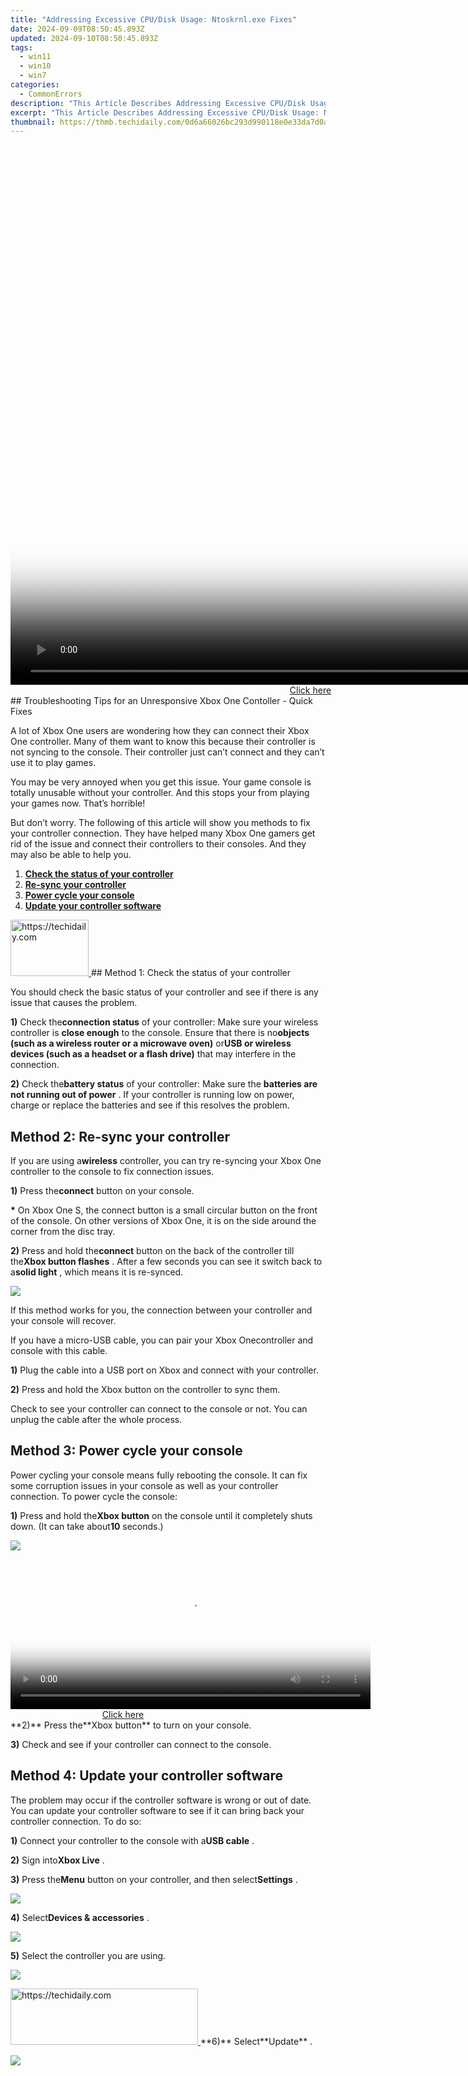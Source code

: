 ```yaml
---
title: "Addressing Excessive CPU/Disk Usage: Ntoskrnl.exe Fixes"
date: 2024-09-09T08:50:45.893Z
updated: 2024-09-10T08:50:45.893Z
tags:
  - win11
  - win10
  - win7
categories:
  - CommonErrors
description: "This Article Describes Addressing Excessive CPU/Disk Usage: Ntoskrnl.exe Fixes"
excerpt: "This Article Describes Addressing Excessive CPU/Disk Usage: Ntoskrnl.exe Fixes"
thumbnail: https://thmb.techidaily.com/0d6a66026bc293d990118e0e33da7d0a3d5bf37cd742dae54e5c6356e3964e9a.jpg
---
```


<!-- affiliate ads begin -->
<span id="1495277">
					<video width="1536" height="864" style="cursor:pointer"
           poster="//a.impactradius-go.com/display-clicktoplayimage/1495277.png"
           onclick="if(!this.playClicked){this.play();this.setAttribute('controls',true);this.playClicked=true;}">
	   <source src="//a.impactradius-go.com/display-ad/17189-1495277">
	   <img src="//a.impactradius-go.com/display-clicktoplayimage/1495277.png" style="border: none; height: 100%; width: 100%; object-fit: contain">
	</video>
	<div style="width:960px;text-align:center"><a href="javascript:window.open(decodeURIComponent('https%3A%2F%2Ffunwhole.sjv.io%2Fc%2F5597632%2F1495277%2F17189'), '_blank');void(0);">Click here</a></div>
</span>
<img height="0" width="0" src="https://imp.pxf.io/i/5597632/1495277/17189" style="position:absolute;visibility:hidden;" border="0" />
<!-- affiliate ads end -->
## Troubleshooting Tips for an Unresponsive Xbox One Contoller - Quick Fixes

A lot of Xbox One users are wondering how they can connect their Xbox One controller. Many of them want to know this because their controller is not syncing to the console. Their controller just can’t connect and they can’t use it to play games.

 You may be very annoyed when you get this issue. Your game console is totally unusable without your controller. And this stops your from playing your games now. That’s horrible!

 But don’t worry. The following of this article will show you methods to fix your controller connection. They have helped many Xbox One gamers get rid of the issue and connect their controllers to their consoles. And they may also be able to help you.

1. **[Check the status of your controller](https://tools.techidaily.com/drivereasy/download/)**
2. **[Re-sync your controller](https://tools.techidaily.com/drivereasy/download/)**
3. **[Power cycle your console](https://tools.techidaily.com/drivereasy/download/)**
4. **[Update your controller software](https://tools.techidaily.com/drivereasy/download/)**

<!-- affiliate ads begin -->
<a href="https://aligracehair.sjv.io/c/5597632/2115911/19272" target="_top" id="2115911">
  <img src="//a.impactradius-go.com/display-ad/19272-2115911" border="0" alt="https://techidaily.com" width="125" height="90"/>
</a>
<img height="0" width="0" src="https://aligracehair.sjv.io/i/5597632/2115911/19272" style="position:absolute;visibility:hidden;" border="0" />
<!-- affiliate ads end -->
## Method 1: Check the status of your controller

 You should check the basic status of your controller and see if there is any issue that causes the problem.

**1)** Check the**connection status** of your controller: Make sure your wireless controller is **close enough** to the console. Ensure that there is no**objects (such as a wireless router or a microwave oven)** or**USB or wireless devices (such as a headset or a flash drive)** that may interfere in the connection.

**2)** Check the**battery status** of your controller: Make sure the **batteries are not running out of power** . If your controller is running low on power, charge or replace the batteries and see if this resolves the problem.

## Method 2: Re-sync your controller

 If you are using a**wireless** controller, you can try re-syncing your Xbox One controller to the console to fix connection issues.

**1)**  Press the**connect** button on your console.

**\*** On Xbox One S, the connect button is a small circular button on the front of the console. On other versions of Xbox One, it is on the side around the corner from the disc tray.

**2)**  Press and hold the**connect** button on the back of the controller till the**Xbox button flashes** . After a few seconds you can see it switch back to a**solid light** , which means it is re-synced.

![](https://images.drivereasy.com/wp-content/uploads/2017/06/img_5941ebcab3903.jpg)

 If this method works for you, the connection between your controller and your console will recover.

 If you have a micro-USB cable, you can pair your Xbox Onecontroller and console with this cable.

**1)** Plug the cable into a USB port on Xbox and connect with your controller.

**2)** Press and hold the Xbox button on the controller to sync them.

 Check to see your controller can connect to the console or not. You can unplug the cable after the whole process.

## Method 3: Power cycle your console

 Power cycling your console means fully rebooting the console. It can fix some corruption issues in your console as well as your controller connection. To power cycle the console:

**1)**  Press and hold the**Xbox button** on the console until it completely shuts down. (It can take about**10** seconds.)

![](https://images.drivereasy.com/wp-content/uploads/2017/06/img_5941f2bbba00f.png)

<!-- affiliate ads begin -->
<span id="1993645">
					<video width="576" height="240" style="cursor:pointer"
           poster="//a.impactradius-go.com/display-clicktoplayimage/1993645.png"
           onclick="if(!this.playClicked){this.play();this.setAttribute('controls',true);this.playClicked=true;}">
	   <source src="//a.impactradius-go.com/display-ad/22993-1993645">
	   <img src="//a.impactradius-go.com/display-clicktoplayimage/1993645.png" style="border: none; height: 100%; width: 100%; object-fit: contain">
	</video>
	<div style="width:360px;text-align:center"><a href="javascript:window.open(decodeURIComponent('https%3A%2F%2Fhomestyler.sjv.io%2Fc%2F5597632%2F1993645%2F22993'), '_blank');void(0);">Click here</a></div>
</span>
<img height="0" width="0" src="https://imp.pxf.io/i/5597632/1993645/22993" style="position:absolute;visibility:hidden;" border="0" />
<!-- affiliate ads end -->
**2)**  Press the**Xbox button** to turn on your console.

**3)** Check and see if your controller can connect to the console.

## Method 4: Update your controller software

 The problem may occur if the controller software is wrong or out of date. You can update your controller software to see if it can bring back your controller connection. To do so:

**1)** Connect your controller to the console with a**USB cable** .

**2)**  Sign into**Xbox Live** .

**3)** Press the**Menu** button on your controller, and then select**Settings** .

![](https://images.drivereasy.com/wp-content/uploads/2017/06/img_59420064c2629.png)

**4)** Select**Devices & accessories** .

![](https://images.drivereasy.com/wp-content/uploads/2017/06/img_5942011734551.jpg)

**5)**  Select the controller you are using.

![](https://images.drivereasy.com/wp-content/uploads/2017/06/img_594201ea3bf92.png)

<!-- affiliate ads begin -->
<a href="https://aligracehair.sjv.io/c/5597632/2135400/19272" target="_top" id="2135400">
  <img src="//a.impactradius-go.com/display-ad/19272-2135400" border="0" alt="https://techidaily.com" width="300" height="90"/>
</a>
<img height="0" width="0" src="https://aligracehair.sjv.io/i/5597632/2135400/19272" style="position:absolute;visibility:hidden;" border="0" />
<!-- affiliate ads end -->
**6)**  Select**Update** .

![](https://images.drivereasy.com/wp-content/uploads/2017/06/img_594201a568b3e.png)

<!-- affiliate ads begin -->
<span id="1424533">
					<video width="864" height="1536" style="cursor:pointer"
           poster="//a.impactradius-go.com/display-clicktoplayimage/1424533.png"
           onclick="if(!this.playClicked){this.play();this.setAttribute('controls',true);this.playClicked=true;}">
	   <source src="//a.impactradius-go.com/display-ad/16446-1424533">
	   <img src="//a.impactradius-go.com/display-clicktoplayimage/1424533.png" style="border: none; height: 100%; width: 100%; object-fit: contain">
	</video>
	<div style="width:540px;text-align:center"><a href="javascript:window.open(decodeURIComponent('https%3A%2F%2Flaganoo.pxf.io%2Fc%2F5597632%2F1424533%2F16446'), '_blank');void(0);">Click here</a></div>
</span>
<img height="0" width="0" src="https://imp.pxf.io/i/5597632/1424533/16446" style="position:absolute;visibility:hidden;" border="0" />
<!-- affiliate ads end -->
**7)**  Select**Continue** .

![](https://images.drivereasy.com/wp-content/uploads/2017/06/img_59420222745a9.png)

<!-- affiliate ads begin -->
<a href="https://aligracehair.sjv.io/c/5597632/2115937/19272" target="_top" id="2115937">
  <img src="//a.impactradius-go.com/display-ad/19272-2115937" border="0" alt="https://techidaily.com" width="728" height="90"/>
</a>
<img height="0" width="0" src="https://aligracehair.sjv.io/i/5597632/2115937/19272" style="position:absolute;visibility:hidden;" border="0" />
<!-- affiliate ads end -->
**8)**  Wait for the console to complete the updating process. After that, test your controller and see if the not syncing problem is fixed.

 If none of the methods above can help you fix your problem, it is possible that there are hardware issues in your controller. It is recommended that you contact Microsoft support for further assistance to resolve the problem.

* [Xbox](https://tools.techidaily.com/drivereasy/download/)

<ins class="adsbygoogle"
     style="display:block"
     data-ad-format="autorelaxed"
     data-ad-client="ca-pub-7571918770474297"
     data-ad-slot="1223367746"></ins>



<ins class="adsbygoogle"
     style="display:block"
     data-ad-client="ca-pub-7571918770474297"
     data-ad-slot="8358498916"
     data-ad-format="auto"
     data-full-width-responsive="true"></ins>

<span class="atpl-alsoreadstyle">Also read:</span>
<div><ul>
<li><a href="https://common-error.techidaily.com/solved-forza-horizon-4-no-sound-problem/"><u>[SOLVED] Forza Horizon 4 No Sound Problem</u></a></li>
<li><a href="https://some-knowledge.techidaily.com/2024-approved-from-conventional-to-cutting-edge-the-shift-from-rgb-to-srgb/"><u>2024 Approved From Conventional to Cutting-Edge The Shift From Rgb to Srgb</u></a></li>
<li><a href="https://network-issues.techidaily.com/accelerate-gaming-with-an-updated-intel-graphics-3000-driver-on-w10-platform/"><u>Accelerate Gaming with an Updated Intel Graphics 3000 Driver on W10 Platform</u></a></li>
<li><a href="https://games-able.techidaily.com/ace-the-online-setup-for-switch-games/"><u>Ace the Online Setup for Switch Games</u></a></li>
<li><a href="https://fox-hovers.techidaily.com/best-global-music-stream-service-for-2024/"><u>Best Global Music Stream Service for 2024</u></a></li>
<li><a href="https://common-error.techidaily.com/bluetooth-trouble-connecting-your-keyboard-to-your-pc-made-simple/"><u>Bluetooth Trouble? Connecting Your Keyboard to Your PC Made Simple</u></a></li>
<li><a href="https://common-error.techidaily.com/directx-initialization-problem-solved-successful-device-creation-tips/"><u>DirectX Initialization Problem Solved: Successful Device Creation Tips</u></a></li>
<li><a href="https://techno-recovery.techidaily.com/discover-the-new-era-of-entertainment-19-exciting-additions-to-tcls-q-and-s-series-of-high-tech-smart-tvs/"><u>Discover the New Era of Entertainment - 19 Exciting Additions to TCL's Q and S Series of High-Tech Smart TVs</u></a></li>
<li><a href="https://fix-guide.techidaily.com/does-find-my-friends-work-on-itel-a05s-drfone-by-drfone-virtual-android/"><u>Does find my friends work on Itel A05s | Dr.fone</u></a></li>
<li><a href="https://common-error.techidaily.com/expert-advice-for-resolving-the-missing-directx-component-d3derr/"><u>Expert Advice for Resolving The Missing DirectX Component (D3DERR)</u></a></li>
<li><a href="https://common-error.techidaily.com/expert-advice-fixing-issues-with-logitec-mouse-scroll-functionality/"><u>Expert Advice: Fixing Issues with Logitec Mouse Scroll Functionality</u></a></li>
<li><a href="https://common-error.techidaily.com/expert-insights-diagnosing-and-repairing-the-black-screen-phenomenon-on-your-dell-pc/"><u>Expert Insights: Diagnosing and Repairing the Black Screen Phenomenon on Your Dell PC</u></a></li>
<li><a href="https://techidaily.com/fixing-frame-rate-and-loot-drop-issues-in-diablo-iv-on-pc-solutions/"><u>Fixing Frame Rate & Loot Drop Issues in Diablo IV on PC - Solutions!</u></a></li>
<li><a href="https://common-error.techidaily.com/getting-out-of-a-pinch-unlocking-windows-10-from-continuous-airplane-mode/"><u>Getting Out of a Pinch: Unlocking Windows 10 From Continuous Airplane Mode</u></a></li>
<li><a href="https://bypass-frp.techidaily.com/in-2024-easy-guide-how-to-bypass-honor-80-pro-straight-screen-edition-frp-android-10111213-by-drfone-android/"><u>In 2024, Easy Guide How To Bypass Honor 80 Pro Straight Screen Edition FRP Android 10/11/12/13</u></a></li>
<li><a href="https://android-transfer.techidaily.com/in-2024-how-to-transfer-photos-from-poco-x5-to-samsung-galaxy-s21-ultra-drfone-by-drfone-transfer-from-android-transfer-from-android/"><u>In 2024, How to Transfer Photos From Poco X5 to Samsung Galaxy S21 Ultra | Dr.fone</u></a></li>
<li><a href="https://phone-solutions.techidaily.com/in-2024-how-to-use-snapchat-location-spoofer-to-protect-your-privacy-on-oppo-reno-8t-drfone-by-drfone-virtual-android/"><u>In 2024, How to use Snapchat Location Spoofer to Protect Your Privacy On Oppo Reno 8T? | Dr.fone</u></a></li>
<li><a href="https://facebook-video-content.techidaily.com/innovation-in-social-media-redefining-the-role-of-facebook-stories/"><u>Innovation in Social Media Redefining the Role of Facebook Stories</u></a></li>
<li><a href="https://common-error.techidaily.com/locating-and-fixing-the-necessary-driver-your-pc-requires-for-media-devices/"><u>Locating and Fixing the Necessary Driver Your PC Requires For Media Devices</u></a></li>
<li><a href="https://common-error.techidaily.com/quick-solutions-resolving-dns-server-not-available-issues/"><u>Quick Solutions: Resolving 'DNS Server Not Available' Issues</u></a></li>
<li><a href="https://common-error.techidaily.com/resolve-your-window-10-shutdown-lags-with-ease/"><u>Resolve Your Window 10 Shutdown Lags with Ease</u></a></li>
<li><a href="https://common-error.techidaily.com/resolved-troubleshooting-a-non-functional-corsair-keyboard/"><u>Resolved: Troubleshooting a Non-Functional Corsair Keyboard</u></a></li>
<li><a href="https://common-error.techidaily.com/resolved-ensuring-your-hardware-drivers-work-seamlessly-with-windows-update-solved/"><u>Resolved! Ensuring Your Hardware Drivers Work Seamlessly With Windows Update (Solved)</u></a></li>
<li><a href="https://common-error.techidaily.com/resolving-apex-legends-cheating-issues-the-simple-fix-youve-been-waiting-for/"><u>Resolving Apex Legends Cheating Issues: The Simple Fix You've Been Waiting For!</u></a></li>
<li><a href="https://common-error.techidaily.com/resolving-windows-10-installation-issue-fixing-error-code-80240020/"><u>Resolving Windows 10 Installation Issue: Fixing Error Code 80240020</u></a></li>
<li><a href="https://common-error.techidaily.com/resolving-windows-update-error-0x8024401c-a-step-by-step-fix-for-windows-11-users/"><u>Resolving Windows Update Error 0X8024401c: A Step-by-Step Fix for Windows 11 Users</u></a></li>
<li><a href="https://common-error.techidaily.com/solving-the-function-keys-problem-a-guide-on-restoring-fn-key-functionality-in-dell-computers/"><u>Solving the Function Keys Problem: A Guide on Restoring 'FN' Key Functionality in Dell Computers</u></a></li>
<li><a href="https://common-error.techidaily.com/step-by-step-guide-restoring-usb-functionality-on-your-pc-with-windows-1011/"><u>Step-by-Step Guide: Restoring USB Functionality on Your PC with Windows 10/11</u></a></li>
<li><a href="https://common-error.techidaily.com/step-by-step-solution-for-when-your-laptops-mic-stops-working/"><u>Step-by-Step Solution for When Your Laptop's Mic Stops Working</u></a></li>
<li><a href="https://hardware-tips.techidaily.com/the-ultimate-guide-to-computer-components-on-toms-technology-blog/"><u>The Ultimate Guide to Computer Components on Tom's Technology Blog</u></a></li>
<li><a href="https://sim-unlock.techidaily.com/top-10-xiaomi-14-pro-android-sim-unlock-apk-by-drfone-android/"><u>Top 10 Xiaomi 14 Pro Android SIM Unlock APK</u></a></li>
<li><a href="https://common-error.techidaily.com/trouble-with-text-copier-in-windows-11/"><u>Trouble with Text Copier in Windows 11</u></a></li>
<li><a href="https://common-error.techidaily.com/troubleshooting-non-charging-issues-when-plugged-into-windows-pcs-version-7-or-10/"><u>Troubleshooting Non-Charging Issues When Plugged Into Windows PCs (Version 7 or 10)</u></a></li>
<li><a href="https://common-error.techidaily.com/troubleshooting-your-steam-updates-a-step-by-step-guide/"><u>Troubleshooting Your Steam Updates: A Step-by-Step Guide</u></a></li>
<li><a href="https://common-error.techidaily.com/troubleshooting-resolving-windows-10-failure-to-shut-down-problems-in-under-5-steps/"><u>Troubleshooting: Resolving Windows 10 Failure to Shut Down Problems in Under 5 Steps</u></a></li>
<li><a href="https://common-error.techidaily.com/understanding-and-solving-the-problem-of-error-code-31-in-windows-os/"><u>Understanding and Solving the Problem of Error Code ☢️31 in Windows OS</u></a></li>
<li><a href="https://common-error.techidaily.com/unexpected-absence-of-screen-brightness-control/"><u>Unexpected Absence of Screen Brightness Control</u></a></li>
</ul></div>
